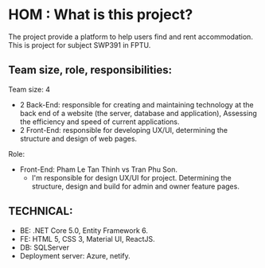# HOM : What is this project?

The project provide a platform to help users find and rent
accommodation. This is project for subject SWP391 in FPTU.

## Team size, role, responsibilities:

Team size: 4

 + 2 Back-End: responsible for creating and maintaining technology at the back end of a website (the server, database and application), Assessing the efficiency and speed of current applications.
 + 2 Front-End: responsible for developing UX/UI, determining the structure and design of web pages.
 
 
 Role:
 - Front-End: Pham Le Tan Thinh vs Tran Phu Son.
   + I'm responsible for design UX/UI for project. Determining the structure, design and build for admin and owner feature pages.
 
 
 ## TECHNICAL:
 - BE: .NET Core 5.0, Entity Framework 6.
 - FE: HTML 5, CSS 3, Material UI, ReactJS.
 - DB: SQLServer
 - Deployment server: Azure, netify.
